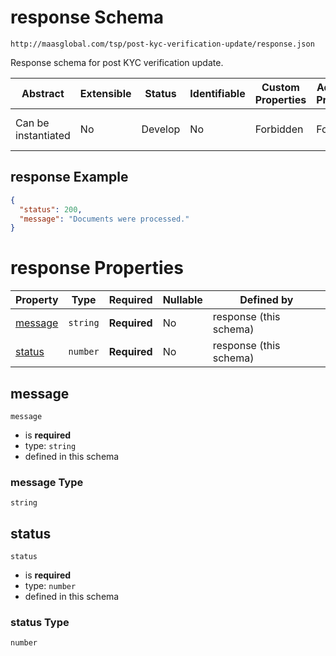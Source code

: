 # response Schema

```
http://maasglobal.com/tsp/post-kyc-verification-update/response.json
```

Response schema for post KYC verification update.

| Abstract            | Extensible | Status  | Identifiable | Custom Properties | Additional Properties | Defined In                                                      |
| ------------------- | ---------- | ------- | ------------ | ----------------- | --------------------- | --------------------------------------------------------------- |
| Can be instantiated | No         | Develop | No           | Forbidden         | Forbidden             | [tsp/post-kyc-verification-update/response.json](response.json) |

## response Example

```json
{
  "status": 200,
  "message": "Documents were processed."
}
```

# response Properties

| Property            | Type     | Required     | Nullable | Defined by             |
| ------------------- | -------- | ------------ | -------- | ---------------------- |
| [message](#message) | `string` | **Required** | No       | response (this schema) |
| [status](#status)   | `number` | **Required** | No       | response (this schema) |

## message

`message`

- is **required**
- type: `string`
- defined in this schema

### message Type

`string`

## status

`status`

- is **required**
- type: `number`
- defined in this schema

### status Type

`number`
